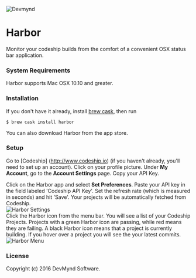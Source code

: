 ![Devmynd](https://www.devmynd.com/wp-content/uploads/2016/07/logo-horizontal.jpg "Devmynd")

# Harbor
Monitor your codeship builds from the comfort of a convenient OSX status bar application.

### System Requirements
Harbor supports Mac OSX 10.10 and greater. 

### Installation

If you don't have it already, install [brew cask](https://caskroom.github.io/), then run

```
$ brew cask install harbor
```

You can also download Harbor from the app store.

### Setup
Go to [Codeship] (http://www.codeship.io) (if you haven't already, you'll need to set up an account). Click on your profile picture. Under **My Account**, go to the **Account Settings** page. Copy your API Key. 

Click on the Harbor app and select **Set Preferences**. Paste your API key in the field labeled 'Codeship API Key'. Set the refresh rate (which is measured in seconds) and hit 'Save'. Your projects will be automatically fetched from Codeship. 
<br /> 
![Harbor Settings](https://www.devmynd.com/wp-content/uploads/2016/07/harbor_settings.jpg "Harbor Settings")
<br /> 
Click the Harbor icon from the menu bar. You will see a list of your Codeship Projects. Projects with a green Harbor icon are passing, while red means they are failing. A black Harbor icon means that a project is currently building. If you hover over a project you will see the your latest commits.
<br /> 
![Harbor Menu](https://www.devmynd.com/wp-content/uploads/2016/07/harbor_menu.jpg "Harbor Menu")
<br /> 
### License
Copyright (c) 2016 DevMynd Software.

